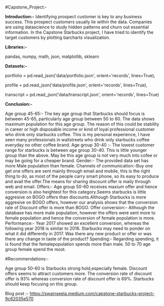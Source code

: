 #Capstone_Project:-

**Introduction:-**
Identifying prospect customer is key to any business success. This prospect customers usually lie within the data.
Companies are using datascience to study hidden patterns and churn out essential information.
In the Capstone Starbucks project, I have tried to identify the target customers by plotting barcharts visualization.

**Libraries:-**

pandas,
numpy,
math,
json,
matplotlib,
sklearn

**Datasets:-**

portfolio = pd.read_json('data/portfolio.json', orient='records', lines=True),

profile = pd.read_json('data/profile.json', orient='records', lines=True),

transcript = pd.read_json('data/transcript.json', orient='records', lines=True)

**Conclusion:-**

Age group 45-65:- The key age group that Starbucks should focus is between 45-65, particularly age group between 50 to 60. The data shows maximum population for this age group. The reason of this could be stability in career or high disposable income or kind of loyal professional customer who drink only starbucks coffee. This is my personal experience, I have seen many professionals in wallstreets who drink only starbucks coffee everyday no other coffee brand.
Age group 30-40 :- The lowest customer range for starbucks is between age group 30-40. This is little younger group than the above. May be this age group is not very much into cofee or may be going for a cheaper brand.
Gender:- The provided data set has more Male population than female.
Channels of communication:-Buy one get one offers are sent mainly through email and mobile, this is the right thing to do, as most of the people carry smart phone, so its easy to produce and avail the offer.The means for sharing discount offer is maily through web and email.
Offers:- Age group 50-60 receives maxium offer and hence conversion is also heightest for this category.Seems starbucks is little aggresive on BOGO offers than discounts.Although Starbucks is more aggresive on BOGO offers, however our analysis shows that the conversion rate of Discount offer is more than BOGO.
Offer conversion:- Although the database has more male population, however the offers were sent more to female population and hence the conversion of female population is more.
Performance:- Year 2017 showed an excellent conversion, whereas the following year 2018 is similar to 2016. Starbucks may need to ponder on what it did differently in 2017. Was there any new product or offer or was there any change in taste of the product?
Spending:- Regarding spending, it is found that the femalepopulation spends more than male. 50 to 70 age group female spend the most.

#Recommendations:-

Age group 50-60 is Starbucks strong hold,especially female. Discount offers seems to attract customers more. The conversion rate of discount offer is 93% whereas conversion rate
of discount offer is 69%. Starbucks should keep focusing on this group.

Blog post :- https://swainseela.medium.com/capstone-starbucks-project-9c62035e570
